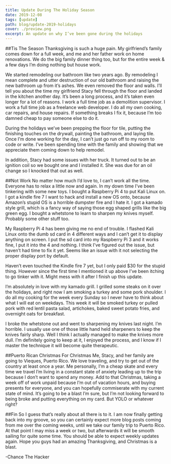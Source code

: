 ```yaml
---
title: Update During The Holiday Season
date: 2019-12-08
tags: [update]
path: blog/update-2019-holidays
cover: ./preview.png
excerpt: An update on why I’ve been gone during the holidays
---
```


##Tis The Season
Thanksgiving is such a huge pain. My girlfriend’s family comes down for a full week, and me and her father work on home renovations. We do the big family dinner thing too, but for the entire week & a few days I’m doing nothing but house work.

We started remodeling our bathroom like two years ago. By remodeling I mean complete and utter destruction of our old bathroom and raising the new bathroom up from it’s ashes. We even removed the floor and walls. I’ll tell you about the time my girlfriend Stacy fell through the floor and landed in the kitchen another day. It’s been a long process, and it’s taken even longer for a lot of reasons. I work a full time job as a demolition supervisor. I work a full time job as a freelance web developer. I do all my own cooking, car repairs, and house repairs. If something breaks I fix it, because I’m too damned cheap to pay someone else to do it.

During the holidays we’ve been prepping the floor for tile, putting the finishing touches on the drywall, painting the bathroom, and laying tile. Once I’m done working for the day, I can’t just go run off to my room to code or write. I’ve been spending time with the family and showing that we appreciate them coming down to help remodel.

In addition, Stacy had some issues with her truck. It turned out to be an ignition coil so we bought one and I installed it. She was due for an oil change so I knocked that out as well.

##Not Work
No matter how much I’d love to, I can’t work all the time. Everyone has to relax a little now and again. In my down time I’ve been tinkering with some new toys. I bought a Raspberry Pi 4 to put Kali Linux on. I got a kindle fire 7 I want to hack and install a new OS onto, because Amazon’s stupid OS is a horrible dumpster fire and I hate it. I got a kamado style grill, which is a fancy way of saying those egg shaped grills like the big green egg. I bought a whetstone to learn to sharpen my knives myself. Probably some other stuff too.

My Raspberry Pi 4 has been giving me no end of trouble. I flashed Kali Linux onto the dumb sd card in 4 different ways and I can’t get it to display anything on screen. I put the sd card into my Raspberry Pi 3 and it works fine, I put it into the 4 and nothing. I think I’ve figured out the issue, but haven’t had time to fix it yet. Seems like an issue with it not selecting the proper display port by default.

Haven’t even touched the Kindle fire 7 yet, but I only paid \$30 for the stupid thing. However since the first time I mentioned it up above I’ve been itching to go tinker with it. Might mess with it after I finish up this update.

I’m absolutely in love with my kamado grill. I grilled some steaks on it over the holidays, and right now I am smoking a turkey and some pork shoulder. I do all my cooking for the week every Sunday so I never have to think about what I will eat on weekdays. This week it will be smoked turkey or pulled pork with red lentil pasta salad, artichokes, baked sweet potato fries, and overnight oats for breakfast.

I broke the whetstone out and went to sharpening my knives last night. I’m horrible. I usually use one of those little hand held sharpeners to keep the knives fairly sharp. Well I think I actually managed to make the knives more dull. I’m definitely going to keep at it, I enjoyed the process, and I know if I master the technique it will become quite therapeutic.

##Puerto Rican Christmas
For Christmas Me, Stacy, and her family are going to Vieques, Puerto Rico. We love traveling, and try to get out of the country at least once a year. Me personally, I’m a cheap skate and every time we travel I’m living in a constant state of anxiety leading up to the trip because I don’t want to spend any money. Add to that Christmas, taking a week off of work unpaid because I’m out of vacation hours, and buying presents for everyone, and you can hopefully commiserate with my current state of mind. It’s going to be a blast I’m sure, but I’m not looking forward to being broke and putting everything on my card. But YOLO or whatever right?

##Fin
So I guess that’s really about all there is to it. I am now finally getting back into my groove, so you can certainly expect more blog posts coming from me over the coming weeks, until we take our family trip to Puerto Rico. At that point I may miss a week or two, but afterwards it will be smooth sailing for quite some time. You should be able to expect weekly updates again. Hope you guys had an amazing Thanksgiving, and Christmas is a blast.

-Chance The Hacker
